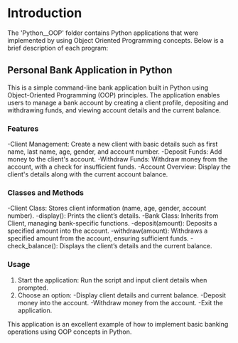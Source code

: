 # Introduction
The 'Python__OOP' folder contains Python applications that were implemented by using Object 
Oriented Programming concepts. Below is a brief description of each program:
## Personal Bank Application in Python
This is a simple command-line bank application built in Python using Object-Oriented Programming (OOP) principles. The application enables users to manage a bank account by creating a client profile, depositing and withdrawing funds, and viewing account details and the current balance.
### Features
-Client Management: Create a new client with basic details such as first name, last name, age, gender, and account number.
-Deposit Funds: Add money to the client's account.
-Withdraw Funds: Withdraw money from the account, with a check for insufficient funds.
-Account Overview: Display the client's details along with the current account balance.
### Classes and Methods
-Client Class: Stores client information (name, age, gender, account number).
  -display(): Prints the client’s details.
-Bank Class: Inherits from Client, managing bank-specific functions.
  -deposit(amount): Deposits a specified amount into the account.
  -withdraw(amount): Withdraws a specified amount from the account, ensuring sufficient funds.
  -check_balance(): Displays the client’s details and the current balance.
### Usage
 1. Start the application: Run the script and input client details when prompted.
 2. Choose an option:
  -Display client details and current balance.
  -Deposit money into the account.
  -Withdraw money from the account.
  -Exit the application.

This application is an excellent example of how to implement basic banking operations using OOP concepts in Python.
